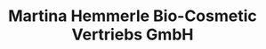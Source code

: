 ---
title: "Martina Hemmerle Bio-Cosmetic Vertriebs GmbH"
url: /asslar/martina-hemmerle-bio-cosmetic-vertriebs-gmbh/
shop: Kosmetik
---